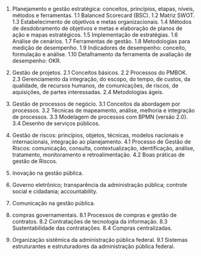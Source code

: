 
1. Planejamento e gestão estratégica: conceitos, princípios, etapas, níveis, métodos e ferramentas. 1.1 Balanced Scorecard (BSC). 
	1.2 Matriz SWOT. 
	1.3 Estabelecimento de objetivos e metas organizacionais. 
	1.4 Métodos de desdobramento de objetivos e metas e elaboração de planos de ação e mapas estratégicos. 
	1.5 Implementação de estratégias. 
	1.6 Análise de cenários. 
	1.7 Ferramentas de gestão. 
	1.8 Metodologias para medição de desempenho. 
	1.9 Indicadores de desempenho: conceito, formulação e análise. 
	1.10 Detalhamento da ferramenta de avaliação de desempenho: OKR. 

2. Gestão de projetos.
	2.1 Conceitos básicos. 
	2.2 Processos do PMBOK. 
	2.3 Gerenciamento da integração, do escopo, do tempo, de custos, da qualidade, de recursos humanos, de comunicações, de riscos, de aquisições, de partes interessadas. 
	2.4 Metodologias ágeis.

3. Gestão de processos de negócio. 
	3.1 Conceitos da abordagem por processos. 
	3.2 Técnicas de mapeamento, análise, melhoria e integração de processos. 
	3.3 Modelagem de processos com BPMN (versão 2.0). 
	3.4 Desenho de serviços públicos.

4. Gestão de riscos: princípios, objetos, técnicas, modelos nacionais e internacionais, integração ao planejamento. 
	4.1 Processo de Gestão de Riscos: comunicação, consulta, contextualização, identificação, análise, tratamento, monitoramento e retroalimentação. 
	4.2 Boas práticas de gestão de Riscos. 

5. Inovação na gestão pública. 

6. Governo eletrônico; transparência da administração pública; controle social e cidadania; accountability. 

7. Comunicação na gestão pública. 

8. compras governamentais. 
	8.1 Processos de compras e gestão de contratos. 
	8.2 Contratações de tecnologia da informação. 
	8.3 Sustentabilidade das contratações. 
	8.4 Compras centralizadas. 

9. Organização sistêmica da administração pública federal. 
	9.1 Sistemas estruturantes e estruturadores da administração pública federal.